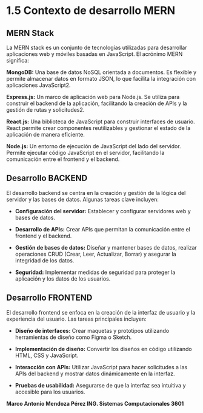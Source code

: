 # 1.5 Contexto de desarrollo MERN

## MERN Stack
La MERN stack es un conjunto de tecnologías utilizadas para desarrollar aplicaciones web y móviles basadas en JavaScript. El acrónimo MERN significa:

**MongoDB:** Una base de datos NoSQL orientada a documentos. Es flexible y permite almacenar datos en formato JSON, lo que facilita la integración con aplicaciones JavaScript2.

**Express.js:** Un marco de aplicación web para Node.js. Se utiliza para construir el backend de la aplicación, facilitando la creación de APIs y la gestión de rutas y solicitudes2.

**React.js:** Una biblioteca de JavaScript para construir interfaces de usuario. React permite crear componentes reutilizables y gestionar el estado de la aplicación de manera eficiente.

**Node.js:** Un entorno de ejecución de JavaScript del lado del servidor. Permite ejecutar código JavaScript en el servidor, facilitando la comunicación entre el frontend y el backend.

## Desarrollo BACKEND
El desarrollo backend se centra en la creación y gestión de la lógica del servidor y las bases de datos. Algunas tareas clave incluyen:

- **Configuración del servidor:** Establecer y configurar servidores web y bases de datos.

- **Desarrollo de APIs:** Crear APIs que permitan la comunicación entre el frontend y el backend.

- **Gestión de bases de datos:** Diseñar y mantener bases de datos, realizar operaciones CRUD (Crear, Leer, Actualizar, Borrar) y asegurar la integridad de los datos.

- **Seguridad:** Implementar medidas de seguridad para proteger la aplicación y los datos de los usuarios.


## Desarrollo FRONTEND
El desarrollo frontend se enfoca en la creación de la interfaz de usuario y la experiencia del usuario. Las tareas principales incluyen:

- **Diseño de interfaces:** Crear maquetas y prototipos utilizando herramientas de diseño como Figma o Sketch.

- **Implementación de diseño:** Convertir los diseños en código utilizando HTML, CSS y JavaScript.

- **Interacción con APIs:** Utilizar JavaScript para hacer solicitudes a las APIs del backend y mostrar datos dinámicamente en la interfaz.

- **Pruebas de usabilidad:** Asegurarse de que la interfaz sea intuitiva y accesible para los usuarios.

**Marco Antonio Mendoza Pérez
ING. Sistemas Computacionales
3601**